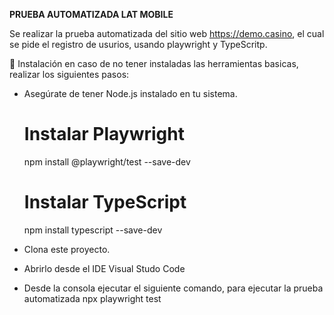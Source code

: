 **PRUEBA AUTOMATIZADA LAT MOBILE**

Se realizar la prueba automatizada del sitio web https://demo.casino, el cual se pide el registro de usurios, usando playwright y TypeScritp.

🚀 Instalación
en caso de no tener instaladas las herramientas basicas, realizar los siguientes pasos:
- Asegúrate de tener Node.js instalado en tu sistema.

    # Instalar Playwright
    npm install @playwright/test --save-dev

   # Instalar TypeScript
    npm install typescript --save-dev
      
- Clona este proyecto.
- Abrirlo desde el IDE Visual Studo Code
- Desde la consola ejecutar el siguiente comando, para ejecutar la prueba automatizada
    npx playwright test

    
